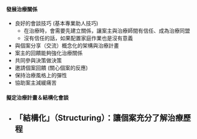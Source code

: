 #### 發展治療關係
- 良好的會談技巧 (基本專業助人技巧)
	- 在治療時，會需要先建立關係，讓案主與治療師間有信任、成為治療同盟
	- 沒有信任的話，如果配置家庭作業也是沒有意義
- 與個案分享（交流）概念化的架構與治療計畫
- 案主的回饋能夠強化治療關係
- 共同參與決策做決策
- 邀請個案回饋 (關心個案的反應)
- 保持治療風格上的彈性
- 協助案主減緩痛苦

#### 擬定治療計畫＆結構化會談
- 「結構化」（Structuring）：讓個案充分了解治療歷程
	- 